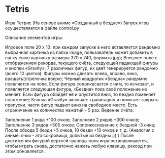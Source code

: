# Tetris
Игра Тетрис (На основе аниме «Созданный в бездне»)
Запуск игры осуществляется в файле control.py

Описание элементов игры:

Игровое поле 20 х 10: при каждом запуске в него вставляется рандомно выбранная картинка из папки image, пользователь может добавить в папку свою картинку размера 370 х 740, формата jpg);
Внешнее поле с отображением рекорда, текущего счёта, следующей падающей фигуры и кнопки «Gravity»;
7 различных фигур, их цвет генерируется рандомно (всего 10 цветов). Фигуры можно двигать влево, вправо, вниз, вращать(стрелочка вверх);
Чёрный квадратик «Бездна» рандомно появляется на поле. Если фигура соприкасается с ним, то исчезает, и появляется следующая фигура, «Бездна» пока своё положение не меняет. Если фигура обойдёт её и опустится вниз, то бездна поменяет положение;
Кнопка «Gravity» включает гравитацию и помогает закрыть пропуски, части фигур падают вниз на свободное место. Есть ограничение на количество нажатий - 5 раз.
Ведение счёта:

Заполнение 1 ряда +100 очков;
Заполнеие 2 рядов +300 очков;
Заполнение 3 рядов +500 очков;
Соприкосновение с бездной -3 очка;
После обхода 5 бездн +5 очков, 10 бездн +10 очков и т. д.
(Аналогия с аниме: очки - это сокровища, добытые из бездны :)) )
После достижения фигурой верхней границы поля игра останавливается, чтобы играть снова, достаточно нажать любую клавишу, рекорд при этом обновляется.